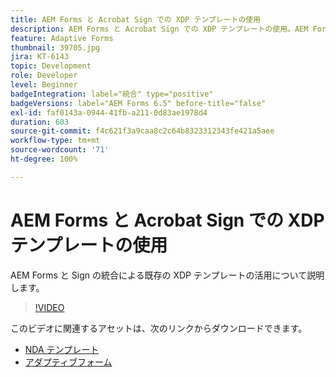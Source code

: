 ```yaml
---
title: AEM Forms と Acrobat Sign での XDP テンプレートの使用
description: AEM Forms と Acrobat Sign での XDP テンプレートの使用。AEM Forms と Sign の統合による既存の XDP テンプレートの活用について詳しく説明するビデオです。
feature: Adaptive Forms
thumbnail: 39705.jpg
jira: KT-6143
topic: Development
role: Developer
level: Beginner
badgeIntegration: label="統合" type="positive"
badgeVersions: label="AEM Forms 6.5" before-title="false"
exl-id: faf0143a-0944-41fb-a211-0d83ae1978d4
duration: 603
source-git-commit: f4c621f3a9caa8c2c64b8323312343fe421a5aee
workflow-type: tm+mt
source-wordcount: '71'
ht-degree: 100%

---
```


# AEM Forms と Acrobat Sign での XDP テンプレートの使用

AEM Forms と Sign の統合による既存の XDP テンプレートの活用について説明します。

>[!VIDEO](https://video.tv.adobe.com/v/39705?quality=12&learn=on)

このビデオに関連するアセットは、次のリンクからダウンロードできます。

* [NDA テンプレート](assets/nda-agreement-xdp-template.zip)
* [アダプティブフォーム](assets/nda-agreement-af-with-xdp-template.zip)

